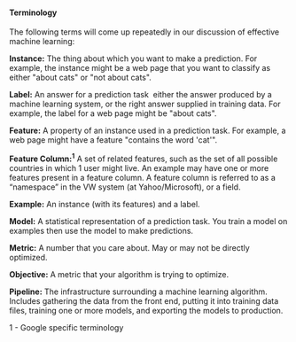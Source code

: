 #### Terminology
The following terms will come up repeatedly in our discussion of effective machine learning:

**Instance:** The thing about which you want to make a prediction. For example, the instance
might be a web page that you want to classify as either "about cats" or "not about cats".

**Label:** An answer for a prediction task ­­ either the answer produced by a machine learning
system, or the right answer supplied in training data. For example, the label for a web page
might be "about cats".

**Feature:** A property of an instance used in a prediction task. For example, a web page might
have a feature "contains the word 'cat'".

**Feature Column:<sup>1</sup>** A set of related features, such as the set of all possible countries in which 1 user might live. An example may have one or more features present in a feature column. A feature column is referred to as a “namespace” in the VW system (at Yahoo/Microsoft), or a field.

**Example:** An instance (with its features) and a label.

**Model:** A statistical representation of a prediction task. You train a model on examples then use
the model to make predictions.

**Metric:** A number that you care about. May or may not be directly optimized.

**Objective:** A metric that your algorithm is trying to optimize.

**Pipeline:** The infrastructure surrounding a machine learning algorithm. Includes gathering the data from the front end, putting it into training data files, training one or more models, and exporting the models to production.

1 - Google specific terminology
